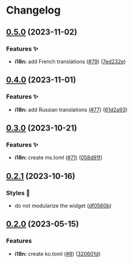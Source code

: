# Changelog

## [0.5.0](https://github.com/hbstack/pagination/compare/v0.4.0...v0.5.0) (2023-11-02)


### Features ✨

* **i18n:** add French translations ([#79](https://github.com/hbstack/pagination/issues/79)) ([7ed232e](https://github.com/hbstack/pagination/commit/7ed232e54af6540d9ca1f22c13db4e5a1c1a7eb7))

## [0.4.0](https://github.com/hbstack/pagination/compare/v0.3.0...v0.4.0) (2023-11-01)


### Features ✨

* **i18n:** add Russian translations ([#77](https://github.com/hbstack/pagination/issues/77)) ([61d2a93](https://github.com/hbstack/pagination/commit/61d2a9363ade0183bebf98ca896e7c4281398a72))

## [0.3.0](https://github.com/hbstack/pagination/compare/v0.2.1...v0.3.0) (2023-10-21)


### Features ✨

* **i18n:** create ms.toml ([#71](https://github.com/hbstack/pagination/issues/71)) ([058d91f](https://github.com/hbstack/pagination/commit/058d91f84fcb88599dcc78057a313f024fd6aec2))

## [0.2.1](https://github.com/hbstack/pagination/compare/v0.2.0...v0.2.1) (2023-10-16)


### Styles 🎨

* do not modularize the widget ([df0560b](https://github.com/hbstack/pagination/commit/df0560b02e9d94e66659a3c32f6b99015db94488))

## [0.2.0](https://github.com/hbstack/pagination/compare/v0.1.0...v0.2.0) (2023-05-15)


### Features

* **i18n:** create ko.toml ([#8](https://github.com/hbstack/pagination/issues/8)) ([320601d](https://github.com/hbstack/pagination/commit/320601d91a6d9b2731c899e52b206c5de54edb35))
